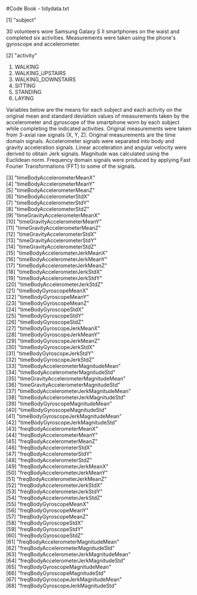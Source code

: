 #Code Book - tidydata.txt

 [1] "subject"      
 
30 volunteers wore Samsung Galaxy S II smartphones on the waist and completed six activities. Measurements were taken using the phone's gyroscope and accelerometer.
 
 [2] "activity"
 
1. WALKING
2. WALKING_UPSTAIRS
3. WALKING_DOWNSTAIRS
4. SITTING
5. STANDING
6. LAYING

Variables below are the means for each subject and each activity on the original mean and standard deviation values of measurements taken by the accelerometer and gyroscope of the smartphone worn by each subject while completing the indicated activities. Original measurements were taken from 3-axial raw signals (X, Y, Z).  Original measurements are the time domain signals.  Accelerometer signals were separated into body and gravity acceleration signals.  Linear acceleration and angular velocity were derived to obtain Jerk signals.  Magnitude was calculated using the Euclidean norm. Frequency domain signals were produced by applying Fast Fourier Transformations (FFT) to some of the signals.

 [3] "timeBodyAccelerometerMeanX"            
 [4] "timeBodyAccelerometerMeanY"            
 [5] "timeBodyAccelerometerMeanZ"            
 [6] "timeBodyAccelerometerStdX"             
 [7] "timeBodyAccelerometerStdY"             
 [8] "timeBodyAccelerometerStdZ"             
 [9] "timeGravityAccelerometerMeanX"         
[10] "timeGravityAccelerometerMeanY"         
[11] "timeGravityAccelerometerMeanZ"         
[12] "timeGravityAccelerometerStdX"          
[13] "timeGravityAccelerometerStdY"          
[14] "timeGravityAccelerometerStdZ"          
[15] "timeBodyAccelerometerJerkMeanX"        
[16] "timeBodyAccelerometerJerkMeanY"        
[17] "timeBodyAccelerometerJerkMeanZ"        
[18] "timeBodyAccelerometerJerkStdX"         
[19] "timeBodyAccelerometerJerkStdY"         
[20] "timeBodyAccelerometerJerkStdZ"         
[21] "timeBodyGyroscopeMeanX"                
[22] "timeBodyGyroscopeMeanY"                
[23] "timeBodyGyroscopeMeanZ"                
[24] "timeBodyGyroscopeStdX"                 
[25] "timeBodyGyroscopeStdY"                 
[26] "timeBodyGyroscopeStdZ"                 
[27] "timeBodyGyroscopeJerkMeanX"            
[28] "timeBodyGyroscopeJerkMeanY"            
[29] "timeBodyGyroscopeJerkMeanZ"            
[30] "timeBodyGyroscopeJerkStdX"             
[31] "timeBodyGyroscopeJerkStdY"             
[32] "timeBodyGyroscopeJerkStdZ"             
[33] "timeBodyAccelerometerMagnitudeMean"    
[34] "timeBodyAccelerometerMagnitudeStd"     
[35] "timeGravityAccelerometerMagnitudeMean" 	
[36] "timeGravityAccelerometerMagnitudeStd"  
[37] "timeBodyAccelerometerJerkMagnitudeMean" 	
[38] "timeBodyAccelerometerJerkMagnitudeStd" 	
[39] "timeBodyGyroscopeMagnitudeMean"        
[40] "timeBodyGyroscopeMagnitudeStd"         
[41] "timeBodyGyroscopeJerkMagnitudeMean"    
[42] "timeBodyGyroscopeJerkMagnitudeStd"     
[43] "freqBodyAccelerometerMeanX"            
[44] "freqBodyAccelerometerMeanY"            
[45] "freqBodyAccelerometerMeanZ"            
[46] "freqBodyAccelerometerStdX"             
[47] "freqBodyAccelerometerStdY"             
[48] "freqBodyAccelerometerStdZ"             
[49] "freqBodyAccelerometerJerkMeanX"        
[50] "freqBodyAccelerometerJerkMeanY"        
[51] "freqBodyAccelerometerJerkMeanZ"        
[52] "freqBodyAccelerometerJerkStdX"         
[53] "freqBodyAccelerometerJerkStdY"         
[54] "freqBodyAccelerometerJerkStdZ"         
[55] "freqBodyGyroscopeMeanX"                
[56] "freqBodyGyroscopeMeanY"                
[57] "freqBodyGyroscopeMeanZ"                
[58] "freqBodyGyroscopeStdX"                 
[59] "freqBodyGyroscopeStdY"                 
[60] "freqBodyGyroscopeStdZ"                 
[61] "freqBodyAccelerometerMagnitudeMean"    
[62] "freqBodyAccelerometerMagnitudeStd"     
[63] "freqBodyAccelerometerJerkMagnitudeMean"	
[64] "freqBodyAccelerometerJerkMagnitudeStd" 	
[65] "freqBodyGyroscopeMagnitudeMean"        
[66] "freqBodyGyroscopeMagnitudeStd"         
[67] "freqBodyGyroscopeJerkMagnitudeMean"    
[68] "freqBodyGyroscopeJerkMagnitudeStd" 


